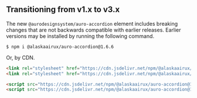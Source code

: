 ## Transitioning from v1.x to v3.x

The new `@aurodesignsystem/auro-accordion` element includes breaking changes that are not backwards compatible with earlier releases. Earlier versions may be installed by running the following command.

```
$ npm i @alaskaairux/auro-accordion@1.6.6
```

Or, by CDN.

```html
<link rel="stylesheet" href="https://cdn.jsdelivr.net/npm/@alaskaairux/design-tokens@latest/dist/tokens/CSSCustomProperties.css" />
<link rel="stylesheet" href="https://cdn.jsdelivr.net/npm/@alaskaairux/webcorestylesheets@latest/dist/bundled/essentials.css" />

<script src="https://cdn.jsdelivr.net/npm/@alaskaairux/auro-accordion@1.6.6/dist/auro-accordion__bundled.js" type="module"></script>
<script src="https://cdn.jsdelivr.net/npm/@alaskaairux/auro-accordion@1.6.6/dist/auro-accordion-group__bundled.js" type="module"></script>
```

